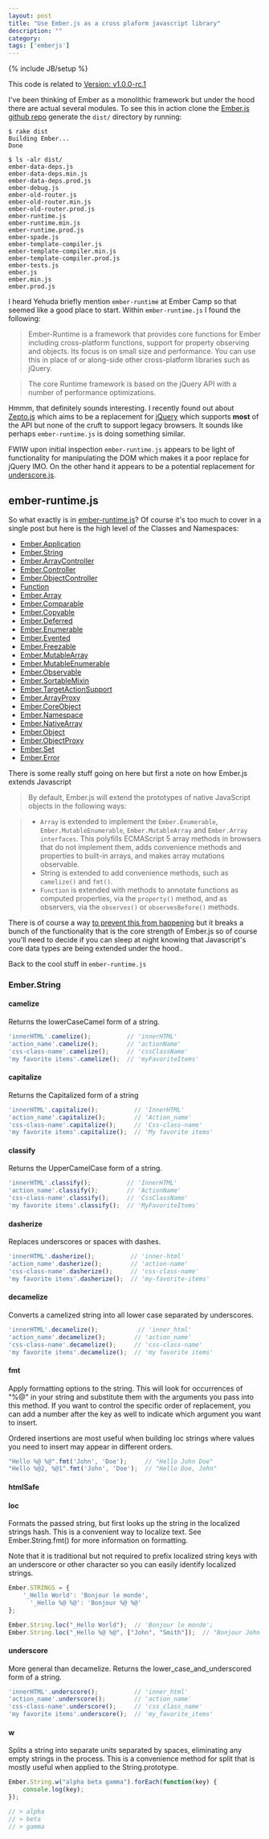```yaml
---
layout: post
title: "Use Ember.js as a cross plaform javascript library"
description: ""
category: 
tags: ['emberjs']
---
```

{% include JB/setup %}

This code is related to [Version: v1.0.0-rc.1](https://raw.github.com/emberjs/ember.js/release-builds/ember-1.0.0-rc.1.js)

I've been thinking of Ember as a monolithic framework but under the hood there
are actual several modules. To see this in action clone the [Ember.js github repo](https://github.com/emberjs/ember.js/) generate the `dist/` directory by
running: 

    $ rake dist 
    Building Ember...
    Done

    $ ls -alr dist/
    ember-data-deps.js
    ember-data-deps.min.js
    ember-data-deps.prod.js
    ember-debug.js
    ember-old-router.js
    ember-old-router.min.js
    ember-old-router.prod.js
    ember-runtime.js
    ember-runtime.min.js
    ember-runtime.prod.js
    ember-spade.js
    ember-template-compiler.js
    ember-template-compiler.min.js
    ember-template-compiler.prod.js
    ember-tests.js
    ember.js
    ember.min.js
    ember.prod.js


I heard Yehuda briefly mention `ember-runtime` at Ember Camp so that seemed like a
good place to start.  Within `ember-runtime.js` I found the following:

> Ember-Runtime is a framework that provides core functions for Ember including
> cross-platform functions, support for property observing and objects. Its focus
> is on small size and performance. You can use this in place of or along-side
> other cross-platform libraries such as jQuery.

> The core Runtime framework is based on the jQuery API with a number of
> performance optimizations.

Hmmm, that definitely sounds interesting. I recently found out about
[Zepto.js](http://zeptojs.com/) which aims to be a replacement for
[jQuery](http://jquery.com/) which supports **most** of the API but none of the
cruft to support legacy browsers. It sounds like perhaps `ember-runtime.js` is
doing something similar.

FWIW upon initial inspection `ember-runtime.js` appears to be light of
functionality for manipulating the DOM which makes it a poor replace for jQuery
IMO. On the other hand it appears to be a potential replacement for
[underscore.js](http://underscorejs.org/).

## ember-runtime.js

So what exactly is in [ember-runtime.js](http://emberjs.com/api/modules/ember-runtime.html)? Of course it's too much to cover in a
single post but here is the high level of the Classes and Namespaces:

* [Ember.Application](http://emberjs.com/api/classes/Ember.Application.html)
* [Ember.String](http://emberjs.com/api/classes/Ember.String.html)
* [Ember.ArrayController](http://emberjs.com/api/classes/Ember.ArrayController.html)
* [Ember.Controller](http://emberjs.com/api/classes/Ember.Controller.html)
* [Ember.ObjectController](http://emberjs.com/api/classes/Ember.ObjectController.html)
* [Function](http://emberjs.com/api/classes/Function.html)
* [Ember.Array](http://emberjs.com/api/classes/Ember.Array.html)
* [Ember.Comparable](http://emberjs.com/api/classes/Ember.Comparable.html)
* [Ember.Copyable](http://emberjs.com/api/classes/Ember.Copyable.html)
* [Ember.Deferred](http://emberjs.com/api/classes/Ember.Deferred.html)
* [Ember.Enumerable](http://emberjs.com/api/classes/Ember.Enumerable.html)
* [Ember.Evented](http://emberjs.com/api/classes/Ember.Evented.html)
* [Ember.Freezable](http://emberjs.com/api/classes/Ember.Freezable.html)
* [Ember.MutableArray](http://emberjs.com/api/classes/Ember.MutableArray.html)
* [Ember.MutableEnumerable](http://emberjs.com/api/classes/Ember.MutableEnumerable.html)
* [Ember.Observable](http://emberjs.com/api/classes/Ember.Observable.html)
* [Ember.SortableMixin](http://emberjs.com/api/classes/Ember.SortableMixin.html)
* [Ember.TargetActionSupport](http://emberjs.com/api/classes/Ember.TargetActionSupport.html)
* [Ember.ArrayProxy](http://emberjs.com/api/classes/Ember.ArrayProxy.html)
* [Ember.CoreObject](http://emberjs.com/api/classes/Ember.CoreObject.html)
* [Ember.Namespace](http://emberjs.com/api/classes/Ember.Namespace.html)
* [Ember.NativeArray](http://emberjs.com/api/classes/Ember.NativeArray.html)
* [Ember.Object](http://emberjs.com/api/classes/Ember.Object.html)
* [Ember.ObjectProxy](http://emberjs.com/api/classes/Ember.ObjectProxy.html)
* [Ember.Set](http://emberjs.com/api/classes/Ember.Set.html)
* [Ember.Error](http://emberjs.com/api/classes/Ember.Error.html)

There is some really stuff going on here but first a note on how Ember.js extends Javascript

> By default, Ember.js will extend the prototypes of native JavaScript objects in
> the following ways:

> * `Array` is extended to implement the `Ember.Enumerable`, `Ember.MutableEnumerable`,
> `Ember.MutableArray` and `Ember.Array interfaces`. This polyfills ECMAScript 5 array
> methods in browsers that do not implement them, adds convenience methods and
> properties to built-in arrays, and makes array mutations observable.
> * String is extended to add convenience methods, such as `camelize()` and `fmt()`.
> * `Function` is extended with methods to annotate functions as computed properties,
> via the `property()` method, and as observers, via the `observes()` or
> `observesBefore()` methods.

There is of course a way [to prevent this from happening](http://emberjs.com/guides/configuring-ember/disabling-prototype-extensions/) but it breaks a bunch of
the functionality that is the core strength of Ember.js so of course you'll need
to decide if you can sleep at night knowing that Javascript's core data types
are being extended under the hood..

Back to the cool stuff in `ember-runtime.js`

### Ember.String

#### camelize 

Returns the lowerCaseCamel form of a string.

```javascript
'innerHTML'.camelize();          // 'innerHTML'
'action_name'.camelize();        // 'actionName'
'css-class-name'.camelize();     // 'cssClassName'
'my favorite items'.camelize();  // 'myFavoriteItems'
```

#### capitalize 

Returns the Capitalized form of a string

```javascript
'innerHTML'.capitalize();          // 'InnerHTML'
'action_name'.capitalize();        // 'Action_name'
'css-class-name'.capitalize();     // 'Css-class-name'
'my favorite items'.capitalize();  // 'My favorite items'
```

#### classify 

Returns the UpperCamelCase form of a string.

```javascript
'innerHTML'.classify();          // 'InnerHTML'
'action_name'.classify();        // 'ActionName'
'css-class-name'.classify();     // 'CssClassName'
'my favorite items'.classify();  // 'MyFavoriteItems'
```

#### dasherize 

Replaces underscores or spaces with dashes.

```javascript
'innerHTML'.dasherize();          // 'inner-html'
'action_name'.dasherize();        // 'action-name'
'css-class-name'.dasherize();     // 'css-class-name'
'my favorite items'.dasherize();  // 'my-favorite-items'
```

#### decamelize 

Converts a camelized string into all lower case separated by underscores.

```javascript
'innerHTML'.decamelize();           // 'inner_html'
'action_name'.decamelize();        // 'action_name'
'css-class-name'.decamelize();     // 'css-class-name'
'my favorite items'.decamelize();  // 'my favorite items'
```

#### fmt 

Apply formatting options to the string. This will look for occurrences of "%@"
in your string and substitute them with the arguments you pass into this method.
If you want to control the specific order of replacement, you can add a number
after the key as well to indicate which argument you want to insert.

Ordered insertions are most useful when building loc strings where values you
need to insert may appear in different orders.

```javascript
"Hello %@ %@".fmt('John', 'Doe');     // "Hello John Doe"
"Hello %@2, %@1".fmt('John', 'Doe');  // "Hello Doe, John"
```

#### htmlSafe 

#### loc 

Formats the passed string, but first looks up the string in the localized
strings hash. This is a convenient way to localize text. See Ember.String.fmt()
for more information on formatting.

Note that it is traditional but not required to prefix localized string keys
with an underscore or other character so you can easily identify localized
strings.
    
```javascript
Ember.STRINGS = {
    '_Hello World': 'Bonjour le monde',
      '_Hello %@ %@': 'Bonjour %@ %@'
};

Ember.String.loc("_Hello World");  // 'Bonjour le monde';
Ember.String.loc("_Hello %@ %@", ["John", "Smith"]);  // "Bonjour John Smith";
```

#### underscore 

More general than decamelize. Returns the lower_case_and_underscored form of a string.

```javascript
'innerHTML'.underscore();          // 'inner_html'
'action_name'.underscore();        // 'action_name'
'css-class-name'.underscore();     // 'css_class_name'
'my favorite items'.underscore();  // 'my_favorite_items'
```

#### w

Splits a string into separate units separated by spaces, eliminating any empty
strings in the process. This is a convenience method for split that is mostly
useful when applied to the String.prototype.

```javascript
Ember.String.w("alpha beta gamma").forEach(function(key) {
    console.log(key);
});

// > alpha
// > beta
// > gamma
```
